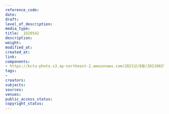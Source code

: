 ```yaml
---
reference_code: 
date: 
draft: 
level_of_description: 
media_type: 
title: _1D20542
description: 
weight: 
modified_at: 
created_at: 
link: 
components:
- https://kctu-photo.s3.ap-northeast-2.amazonaws.com/2021년/8월/20210825_하반기+총파업+대장정_대구/_1D20542.jpg
tags:
- 
creators: 
subjects: 
sources: 
venues: 
public_access_status: 
copyright_status: 
---
```

